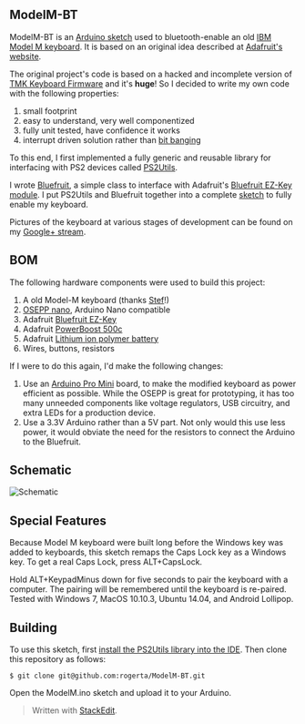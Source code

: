 ModelM-BT
---------
ModelM-BT is an [Arduino sketch](http://www.arduino.cc/en/Tutorial/Sketch) used to bluetooth-enable an old [IBM Model M keyboard](http://en.wikipedia.org/wiki/Model_M_keyboard).  It is based on an original idea described at [Adafruit's website](https://learn.adafruit.com/convert-your-model-m-keyboard-to-bluetooth-with-bluefruit-ez-key-hid).

The original project's code is based on a hacked and incomplete version of [TMK Keyboard Firmware](http://github.com/tmk/tmk_keyboard) and it's **huge**!  So I decided to write my own code with the following properties:

1. small footprint
2. easy to understand, very well componentized
3. fully unit tested, have confidence it works
4. interrupt driven solution rather than [bit banging](http://en.wikipedia.org/wiki/Bit_banging)
 
To this end, I first implemented a fully generic and reusable library for interfacing with PS2 devices called [PS2Utils](https://github.com/rogerta/PS2Utils).

I wrote [Bluefruit](https://github.com/rogerta/ModelM-BT/blob/master/Bluefruit.h), a simple class to interface with Adafruit's [Bluefruit EZ-Key module](https://learn.adafruit.com/introducing-bluefruit-ez-key-diy-bluetooth-hid-keyboard/overview).  I put PS2Utils and Bluefruit together into a complete [sketch](https://github.com/rogerta/ModelM-BT/blob/master/ModelM.ino) to fully enable my keyboard.

Pictures of the keyboard at various stages of development can be found on my [Google+ stream](https://plus.google.com/u/0/+RogerTawa/posts/6iFpTALQ4o6).

BOM
---
The following hardware components were used to build this project:

1. A old Model-M keyboard (thanks [Stef](https://plus.google.com/u/0/+StefanoLandi/posts)!)
2. [OSEPP nano](http://osepp.com/products/arduino-compatible-boards/osepp-nano-arduino-compatible/), Arduino Nano compatible
3. Adafruit [Bluefruit EZ-Key](https://www.adafruit.com/product/1535)
4. Adafruit [PowerBoost 500c](https://www.adafruit.com/product/1944)
5. Adafruit [Lithium ion polymer battery](https://www.adafruit.com/product/328)
6. Wires, buttons, resistors

If I were to do this again, I'd make the following changes:

1. Use an [Arduino Pro Mini](http://www.arduino.cc/en/Main/ArduinoBoardProMini) board, to make the modified keyboard as power efficient as possible.  While the OSEPP is great for prototyping, it has too many unneeded components like voltage regulators, USB circuitry, and extra LEDs for a production device.
2. Use a 3.3V Arduino rather than a 5V part.  Not only would this use less power, it would obviate the need for the resistors to connect the Arduino to the Bluefruit.

Schematic
---------
![Schematic](https://github.com/rogerta/ModelM-BT/blob/master/ModelM.png)

Special Features
----------------
Because Model M keyboard were built long before the Windows key was added to keyboards, this sketch remaps the Caps Lock key as a Windows key.  To get a real Caps Lock, press ALT+CapsLock.

Hold ALT+KeypadMinus down for five seconds to pair the keyboard with a computer.  The pairing will be remembered until the keyboard is re-paired.  Tested with Windows 7, MacOS 10.10.3, Ubuntu 14.04, and Android Lollipop.

Building
--------
To use this sketch, first [install the PS2Utils library into the IDE](https://github.com/rogerta/PS2Utils/blob/master/README.md).  Then clone this repository as follows:
```
$ git clone git@github.com:rogerta/ModelM-BT.git
```
Open the ModelM.ino sketch and upload it to your Arduino.

> Written with [StackEdit](https://stackedit.io/).

